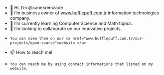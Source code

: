 - 👋 Hi, I’m @canekremzade
- 👀 I’m business owner of www.hufflepuff.com.tr information technologies company.
- 🌱 I’m currently learning Computer Science and Math topics.
- 💞️ I’m looking to collaborate on our innovative projects.
-     You can view them on our <a href="www.hufflepuff.com.tr/our-projects/open-source">website.</a>
- 📫 How to reach me!
-     You can reach me by using contact informations that listed on my website.

<!---
canekremzade/canekremzade is a ✨ special ✨ repository because its `README.md` (this file) appears on your GitHub profile.
You can click the Preview link to take a look at your changes.
--->
